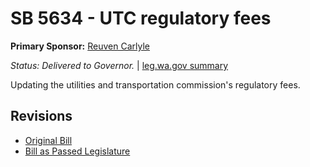 # SB 5634 - UTC regulatory fees
**Primary Sponsor:** [Reuven Carlyle](/person/leg/reuven.carlyle.md)

*Status: Delivered to Governor.* | [leg.wa.gov summary](https://app.leg.wa.gov/billsummary?BillNumber=5634&Year=2021)

Updating the utilities and transportation commission's regulatory fees.

## Revisions
* [Original Bill](1/)
* [Bill as Passed Legislature](1/)